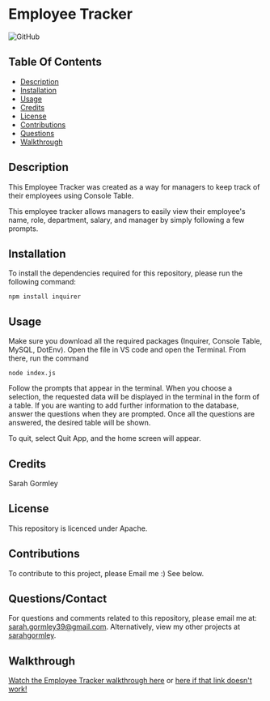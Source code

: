 # Employee Tracker

![GitHub](https://img.shields.io/badge/license-Apache-yellow.svg)


## Table Of Contents
* [Description](#description)
* [Installation](#installation)
* [Usage](#usage)
* [Credits](#credits)
* [License](#license)
* [Contributions](#contributions)
* [Questions](#questionscontact)
* [Walkthrough](#walkthrough)


## Description
This Employee Tracker was created as a way for managers to keep track of their employees using Console Table. 

This employee tracker allows managers to easily view their employee's name, role, department, salary, and manager by simply following a few prompts. 


## Installation
To install the dependencies required for this repository, please run the following command:

```
npm install inquirer
```


## Usage
Make sure you download all the required packages (Inquirer, Console Table, MySQL, DotEnv).
Open the file in VS code and open the Terminal. 
From there, run the command 
```
node index.js
```
Follow the prompts that appear in the terminal. When you choose a selection, the requested data will be displayed in the terminal in the form of a table. If you are wanting to add further information to the database, answer the questions when they are prompted. Once all the questions are answered, the desired table will be shown.

To quit, select Quit App, and the home screen will appear. 

## Credits
Sarah Gormley


## License
This repository is licenced under Apache.

## Contributions
To contribute to this project, please Email me :) See below.


## Questions/Contact
For questions and comments related to this repository, please email me at: sarah.gormley39@gmail.com. Alternatively, view my other projects at [sarahgormley](https://github.com/sarahgormley).

## Walkthrough

[Watch the Employee Tracker walkthrough here](./Assets/Untitled_%20Jul%2020%2C%202022%206_18%20PM.mp4) or [here if that link doesn't work!](https://drive.google.com/file/d/1tH9MZnzo5MNEIJPCsvQ8Kxh0GhVKbIuZ/view?usp=sharing)
